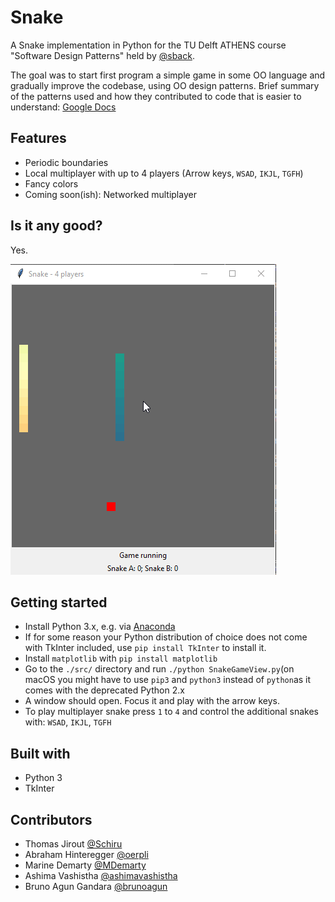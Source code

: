 # Snake
A Snake implementation in Python for the TU Delft ATHENS course "Software Design Patterns" held by [@sback](https://github.com/sback).

The goal was to start first program a simple game in some OO language and gradually improve the codebase, using OO design patterns.
Brief summary of the patterns used and how they contributed to code that is easier to understand: [Google Docs](https://docs.google.com/presentation/d/1p_ECGe20TdSAOnC4rWm2I0OjiMBNA0nRQEcUfm8tG3I/edit?usp=sharing)

## Features
* Periodic boundaries
* Local multiplayer with up to 4 players (Arrow keys, `WSAD`, `IKJL`, `TGFH`)
* Fancy colors
* Coming soon(ish): Networked multiplayer

## Is it any good?
Yes.

![](https://raw.githubusercontent.com/oerpli/Snake/master/screencap.gif)

## Getting started
* Install Python 3.x, e.g. via [Anaconda](https://www.anaconda.com/download/#download)
* If for some reason your Python distribution of choice does not come with TkInter included, use `pip install TkInter` to install it. 
* Install `matplotlib` with `pip install matplotlib`
* Go to the `./src/` directory and run `./python SnakeGameView.py`(on macOS you might have to use `pip3` and `python3` instead of `python`as it comes with the deprecated Python 2.x 
* A window should open. Focus it and play with the arrow keys.
* To play multiplayer snake press `1` to `4` and control the additional snakes with: `WSAD`, `IKJL`, `TGFH`


## Built with
* Python 3
* TkInter


## Contributors
* Thomas Jirout [@Schiru](https://github.com/schiru)
* Abraham Hinteregger [@oerpli](https://github.com/oerpli)
* Marine Demarty [@MDemarty](https://github.com/MDemarty)
* Ashima Vashistha [@ashimavashistha](https://github.com/ashimavashistha)
* Bruno Agun Gandara [@brunoagun](https://github.com/brunoagun)

